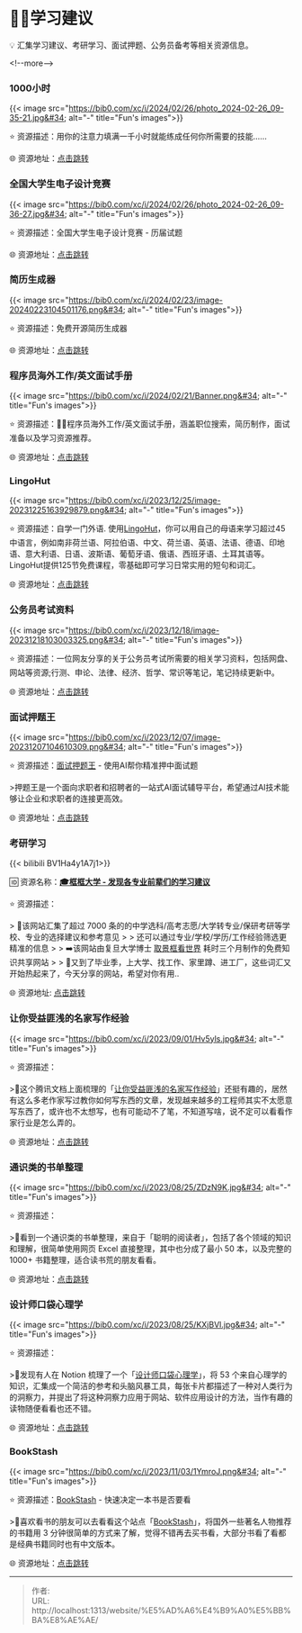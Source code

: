 # 👨‍🎓学习建议


💡 汇集学习建议、考研学习、面试押题、公务员备考等相关资源信息。

&lt;!--more--&gt;

### 1000小时

{{&lt; image src=&#34;https://bib0.com/xc/i/2024/02/26/photo_2024-02-26_09-35-21.jpg&#34; alt=&#34;-&#34; title=&#34;Fun&#39;s images&#34;&gt;}}  

⭐️  资源描述：用你的注意力填满一千小时就能练成任何你所需要的技能……

🌐 资源地址：[点击跳转](https://1000h.org/)

### 全国大学生电子设计竞赛

{{&lt; image src=&#34;https://bib0.com/xc/i/2024/02/26/photo_2024-02-26_09-36-27.jpg&#34; alt=&#34;-&#34; title=&#34;Fun&#39;s images&#34;&gt;}}  

⭐️  资源描述：全国大学生电子设计竞赛 - 历届试题

🌐 资源地址：[点击跳转](https://nuedc.org/problems/)

### 简历生成器

{{&lt; image src=&#34;https://bib0.com/xc/i/2024/02/23/image-20240223104501176.png&#34; alt=&#34;-&#34; title=&#34;Fun&#39;s images&#34;&gt;}}  

⭐️  资源描述：免费开源简历生成器

🌐 资源地址：[点击跳转](https://rxresu.me/)

### 程序员海外工作/英文面试手册

{{&lt; image src=&#34;https://bib0.com/xc/i/2024/02/21/Banner.png&#34; alt=&#34;-&#34; title=&#34;Fun&#39;s images&#34;&gt;}}  

⭐️  资源描述：🏂🏻程序员海外工作/英文面试手册，涵盖职位搜索，简历制作，面试准备以及学习资源推荐。

🌐 资源地址：[点击跳转](https://github.com/eliaszon/Programmers-Overseas-Job-Interview-Handbook)

### LingoHut

{{&lt; image src=&#34;https://bib0.com/xc/i/2023/12/25/image-20231225163929879.png&#34; alt=&#34;-&#34; title=&#34;Fun&#39;s images&#34;&gt;}}  

⭐️  资源描述：自学一门外语. 使用[LingoHut](https://www.lingohut.com/zh)，你可以用自己的母语来学习超过45中语言，例如南非荷兰语、阿拉伯语、中文、荷兰语、英语、法语、德语、印地语、意大利语、日语、波斯语、葡萄牙语、俄语、西班牙语、土耳其语等。 LingoHut提供125节免费课程，零基础即可学习日常实用的短句和词汇。

🌐 资源地址：[点击跳转](https://www.lingohut.com/zh)

### 公务员考试资料

{{&lt; image src=&#34;https://bib0.com/xc/i/2023/12/18/image-20231218103003325.png&#34; alt=&#34;-&#34; title=&#34;Fun&#39;s images&#34;&gt;}}  

⭐️  资源描述：一位网友分享的关于公务员考试所需要的相关学习资料，包括网盘、网站等资源;行测、申论、法律、经济、哲学、常识等笔记，笔记持续更新中。

🌐 资源地址：[点击跳转](https://www.kdocs.cn/l/ctYoDB9lU4o9)

### 面试押题王

{{&lt; image src=&#34;https://bib0.com/xc/i/2023/12/07/image-20231207104610309.png&#34; alt=&#34;-&#34; title=&#34;Fun&#39;s images&#34;&gt;}}  

⭐️  资源描述：[面试押题王](https://yatiwang.chat/) -  使用AI帮你精准押中面试题

&gt;押题王是一个面向求职者和招聘者的一站式AI面试辅导平台，希望通过AI技术能够让企业和求职者的连接更高效。

🌐 资源地址：[点击跳转](https://yatiwang.chat/)

### 考研学习

{{&lt; bilibili BV1Ha4y1A7j1&gt;}}

🆔  资源名称：[**🎓框框大学 - 发现各专业前辈们的学习建议**](https://www.kkdaxue.com/)

⭐️  资源描述：

&gt; 📄该网站汇集了超过 7000 条的的中学选科/高考志愿/大学转专业/保研考研等学校、专业的选择建议和参考意见
&gt;
&gt; 还可以通过专业/学校/学历/工作经验筛选更精准的信息
&gt;
&gt; ➡️该网站由复旦大学博士 [取景框看世界](https://space.bilibili.com/40427625) 耗时三个月制作的免费知识共享网站
&gt;
&gt; 💬又到了毕业季，上大学、找工作、家里蹲、进工厂，这些词汇又开始热起来了，今天分享的网站，希望对你有用..

🌐 资源地址: [点击跳转](https://www.kkdaxue.com/)

### 让你受益匪浅的名家写作经验

{{&lt; image src=&#34;https://bib0.com/xc/i/2023/09/01/Hv5yls.jpg&#34; alt=&#34;-&#34; title=&#34;Fun&#39;s images&#34;&gt;}}  

⭐️  资源描述：

&gt;📄这个腾讯文档上面梳理的「[让你受益匪浅的名家写作经验](https://docs.qq.com/aio/DWVRkZ1RUWHRsdU1J)」还挺有趣的，居然有这么多老作家写过教你如何写东西的文章，发现越来越多的工程师其实不太愿意写东西了，或许也不太想写，也有可能动不了笔，不知道写啥，说不定可以看看作家行业是怎么弄的。

🌐 资源地址：[点击跳转](https://docs.qq.com/aio/DWVRkZ1RUWHRsdU1J)

### **通识类的书单整理**

{{&lt; image src=&#34;https://bib0.com/xc/i/2023/08/25/ZDzN9K.jpg&#34; alt=&#34;-&#34; title=&#34;Fun&#39;s images&#34;&gt;}}  

⭐️  资源描述：

&gt;📄看到一个通识类的书单整理，来自于「聪明的阅读者」，包括了各个领域的知识和理解，很简单使用网页 Excel 直接整理，其中也分成了最小 50 本，以及完整的 1000&#43; 书籍整理，适合读书荒的朋友看看。

🌐 资源地址：[点击跳转](https://docs.qq.com/sheet/DY2RmcVVMVE9Qd3JV?tab=BB08J2)

### **设计师口袋心理学**

{{&lt; image src=&#34;https://bib0.com/xc/i/2023/08/25/KXjBVl.jpg&#34; alt=&#34;-&#34; title=&#34;Fun&#39;s images&#34;&gt;}}  

⭐️  资源描述：

&gt;📄发现有人在 Notion 梳理了一个「[设计师口袋心理学](https://iason.notion.site/6719c7650fd1406c92287f556520fbc3)」，将 53 个来自心理学的知识，汇集成一个简洁的参考和头脑风暴工具，每张卡片都描述了一种对人类行为的洞察力，并提出了将这种洞察力应用于网站、软件应用设计的方法，当作有趣的读物随便看看也还不错。

🌐 资源地址：[点击跳转](https://iason.notion.site/6719c7650fd1406c92287f556520fbc3)

### BookStash

{{&lt; image src=&#34;https://bib0.com/xc/i/2023/11/03/1YmroJ.png&#34; alt=&#34;-&#34; title=&#34;Fun&#39;s images&#34;&gt;}}  

⭐️  资源描述：[BookStash](https://bookstash.io/) - 快速决定一本书是否要看

&gt;📄喜欢看书的朋友可以去看看这个站点「[BookStash](https://bookstash.io/)」，将国外一些著名人物推荐的书籍用 3 分钟很简单的方式来了解，觉得不错再去买书看，大部分书看了看都是经典书籍同时也有中文版本。

🌐 资源地址：[点击跳转](https://bookstash.io/)


---

> 作者:   
> URL: http://localhost:1313/website/%E5%AD%A6%E4%B9%A0%E5%BB%BA%E8%AE%AE/  

